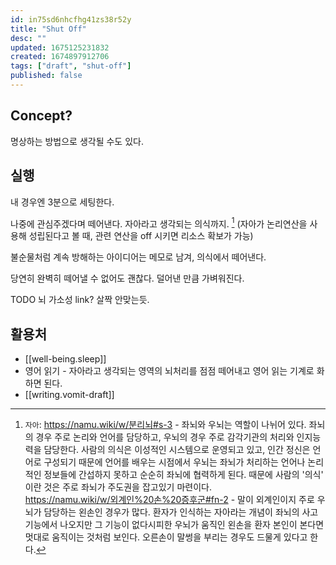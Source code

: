 ```yaml
---
id: in75sd6nhcfhg41zs38r52y
title: "Shut Off"
desc: ""
updated: 1675125231832
created: 1674897912706
tags: ["draft", "shut-off"]
published: false
---
```


## Concept?

명상하는 방법으로 생각될 수도 있다.

## 실행

내 경우엔 3분으로 세팅한다.

나중에 관심주겠다며 떼어낸다. 자아라고 생각되는 의식까지. [^자아] (자아가 논리연산을 사용해 성립된다고 볼 때, 관련 연산을 off 시키면 리소스 확보가 가능)

[^자아]:
    `자아`: https://namu.wiki/w/분리뇌#s-3 - 좌뇌와 우뇌는 역할이 나뉘어 있다. 좌뇌의 경우 주로 논리와 언어를 담당하고, 우뇌의 경우 주로 감각기관의 처리와 인지능력을 담당한다. 사람의 의식은 이성적인 시스템으로 운영되고 있고, 인간 정신은 언어로 구성되기 때문에 언어를 배우는 시점에서 우뇌는 좌뇌가 처리하는 언어나 논리적인 정보들에 간섭하지 못하고 순순히 좌뇌에 협력하게 된다. 때문에 사람의 '의식' 이란 것은 주로 좌뇌가 주도권을 잡고있기 마련이다.  
    https://namu.wiki/w/외계인%20손%20증후군#fn-2 - 말이 외계인이지 주로 우뇌가 담당하는 왼손인 경우가 많다. 환자가 인식하는 자아라는 개념이 좌뇌의 사고기능에서 나오지만 그 기능이 없다시피한 우뇌가 움직인 왼손을 환자 본인이 본다면 멋대로 움직이는 것처럼 보인다. 오른손이 말썽을 부리는 경우도 드물게 있다고 한다.

불순물처럼 계속 방해하는 아이디어는 메모로 남겨, 의식에서 떼어낸다.

당연히 완벽히 떼어낼 수 없어도 괜찮다. 덜어낸 만큼 가벼워진다.

TODO 뇌 가소성 link? 살짝 안맞는듯.

## 활용처

- [[well-being.sleep]]
- 영어 읽기 - 자아라고 생각되는 영역의 뇌처리를 점점 떼어내고 영어 읽는 기계로 화하면 된다.
- [[writing.vomit-draft]]
